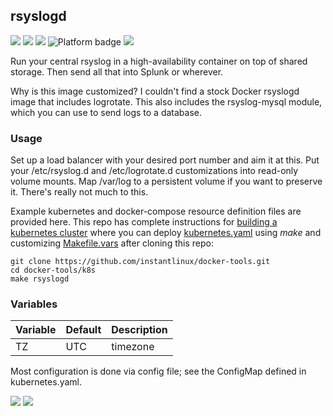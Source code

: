 ## rsyslogd
[![](https://images.microbadger.com/badges/version/instantlinux/rsyslogd.svg)](https://microbadger.com/images/instantlinux/rsyslogd "Version badge") [![](https://images.microbadger.com/badges/image/instantlinux/rsyslogd.svg)](https://microbadger.com/images/instantlinux/rsyslogd "Image badge") [![](https://images.microbadger.com/badges/commit/instantlinux/rsyslogd.svg)](https://microbadger.com/images/instantlinux/rsyslogd "Commit badge") ![](https://img.shields.io/badge/platform-amd64%20arm64%20arm%2Fv6%20arm%2Fv7-blue "Platform badge") [![](https://img.shields.io/badge/dockerfile-latest-blue)](https://gitlab.com/instantlinux/docker-tools/-/blob/master/images/rsyslogd/Dockerfile "dockerfile")

Run your central rsyslog in a high-availability container on top of shared storage. Then send all that into Splunk or wherever.

Why is this image customized? I couldn't find a stock Docker rsyslogd image that includes logrotate. This also includes the rsyslog-mysql module, which you can use to send logs to a database.

### Usage

Set up a load balancer with your desired port number and aim it at this. Put your /etc/rsyslog.d and /etc/logrotate.d customizations into read-only volume mounts. Map /var/log to a persistent volume if you want to preserve it. There's really not much to this.

Example kubernetes and docker-compose resource definition files are provided here. This repo has complete instructions for
[building a kubernetes cluster](https://github.com/instantlinux/docker-tools/blob/master/k8s/README.md) where you can deploy [kubernetes.yaml](https://github.com/instantlinux/docker-tools/blob/master/images/rsyslogd/kubernetes.yaml) using _make_ and customizing [Makefile.vars](https://github.com/instantlinux/docker-tools/blob/master/k8s/Makefile.vars) after cloning this repo:
~~~
git clone https://github.com/instantlinux/docker-tools.git
cd docker-tools/k8s
make rsyslogd
~~~

### Variables

| Variable | Default | Description |
| -------- | ------- | ----------- |
| TZ       | UTC     | timezone    |

Most configuration is done via config file; see the ConfigMap defined in kubernetes.yaml.

[![](https://images.microbadger.com/badges/license/instantlinux/rsyslogd.svg)](https://microbadger.com/images/instantlinux/rsyslogd "License badge") [![](https://img.shields.io/badge/code-rsyslog%2Frsyslog-blue.svg)](https://github.com/rsyslog/rsyslog "Code repo")
